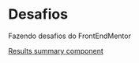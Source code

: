# Desafios
 Fazendo desafios do FrontEndMentor

<a href="https://rsweslley.github.io/Desafios/results-summary-component-main/index" target="_blanck"> Results summary component